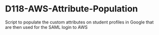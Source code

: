 # D118-AWS-Attribute-Population
Script to populate the custom attributes on student profiles in Google that are then used for the SAML login to AWS
